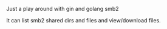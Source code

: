 Just a play around with gin and golang smb2

It can list smb2 shared dirs and files and view/download files. 
